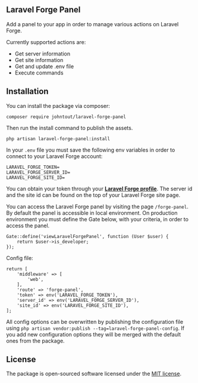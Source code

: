 ## Laravel Forge Panel

Add a panel to your app in order to manage various actions on Laravel Forge.

Currently supported actions are:

- Get server information
- Get site information
- Get and update .env file
- Execute commands

## Installation

You can install the package via composer:

`composer require johntout/laravel-forge-panel`

Then run the install command to publish the assets.

`php artisan laravel-forge-panel:install`

In your `.env` file you must save the following env variables in order to connect to your Laravel Forge account:

```
LARAVEL_FORGE_TOKEN=
LARAVEL_FORGE_SERVER_ID=
LARAVEL_FORGE_SITE_ID=
```
You can obtain your token through your **[Laravel Forge profile](https://forge.laravel.com/user-profile/api)**. The server id and the site id can be found on the top of your Laravel Forge site page.

You can access the Laravel Forge panel by visiting the page `/forge-panel`. By default the panel is accessible in local environment. On production environment you must define the Gate below, with your criteria, in order to access the panel.

```
Gate::define('viewLaravelForgePanel', function (User $user) {
    return $user->is_developer;
});
```

Config file:

```
return [
    'middleware' => [
        'web',
    ],
    'route' => 'forge-panel',
    'token' => env('LARAVEL_FORGE_TOKEN'),
    'server_id' => env('LARAVEL_FORGE_SERVER_ID'),
    'site_id' => env('LARAVEL_FORGE_SITE_ID'),
];

```

All config options can be overwritten by publishing the configuration file using `php artisan vendor:publish --tag=laravel-forge-panel-config`. If you add new configuration options they will be merged with the default ones from the package.

## License

The package is open-sourced software licensed under the [MIT license](https://opensource.org/licenses/MIT).
